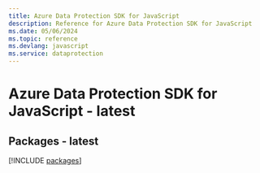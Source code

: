 ```yaml
---
title: Azure Data Protection SDK for JavaScript
description: Reference for Azure Data Protection SDK for JavaScript
ms.date: 05/06/2024
ms.topic: reference
ms.devlang: javascript
ms.service: dataprotection
---
```

# Azure Data Protection SDK for JavaScript - latest
## Packages - latest
[!INCLUDE [packages](data-protection-index.md)]